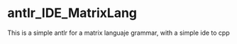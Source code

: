 # antlr_IDE_MatrixLang
This is a simple antlr for a matrix languaje grammar, with a simple ide to cpp
